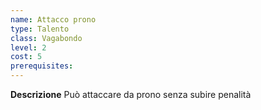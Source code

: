 ```yaml
---
name: Attacco prono
type: Talento
class: Vagabondo
level: 2
cost: 5
prerequisites: 
---
```


**Descrizione**
Può attaccare da prono senza subire penalità